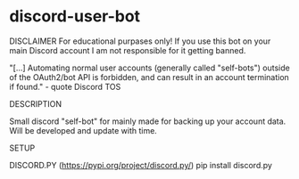 # discord-user-bot


DISCLAIMER
For educational purpases only! If you use this bot on your main Discord account I am not responsible for it getting banned. 

"[...] Automating normal user accounts (generally called "self-bots") outside of the OAuth2/bot API is forbidden, and can result in an account termination if found." - quote Discord TOS

DESCRIPTION

Small discord "self-bot" for mainly made for backing up your account data. Will be developed and update with time.

SETUP

DISCORD.PY (https://pypi.org/project/discord.py/) pip install discord.py
